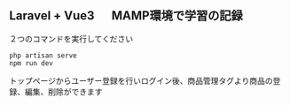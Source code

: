 ## Laravel + Vue3 　 MAMP環境で学習の記録

２つのコマンドを実行してください

```
php artisan serve
npm run dev
```

トップページからユーザー登録を行いログイン後、商品管理タグより商品の登録、編集、削除ができます
